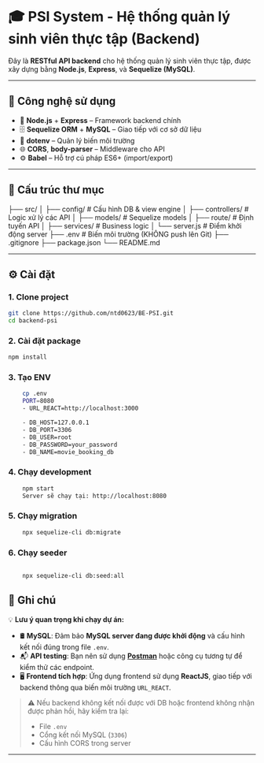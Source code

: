 # 🎓 PSI System - Hệ thống quản lý sinh viên thực tập (Backend)

Đây là **RESTful API backend** cho hệ thống quản lý sinh viên thực tập, được xây dựng bằng **Node.js**, **Express**, và **Sequelize (MySQL)**.

---

## 🚀 Công nghệ sử dụng

- 🔧 **Node.js** + **Express** – Framework backend chính
- 🗄️ **Sequelize ORM** + **MySQL** – Giao tiếp với cơ sở dữ liệu
- 🔐 **dotenv** – Quản lý biến môi trường
- 🌐 **CORS**, **body-parser** – Middleware cho API
- ⚙️ **Babel** – Hỗ trợ cú pháp ES6+ (import/export)

---

## 📁 Cấu trúc thư mục

├── src/
│ ├── config/ # Cấu hình DB & view engine
│ ├── controllers/ # Logic xử lý các API
│ ├── models/ # Sequelize models
│ ├── route/ # Định tuyến API
│ ├── services/ # Business logic
│ └── server.js # Điểm khởi động server
├── .env # Biến môi trường (KHÔNG push lên Git)
├── .gitignore
├── package.json
└── README.md

---

## ⚙️ Cài đặt

### 1. Clone project

```bash
git clone https://github.com/ntd0623/BE-PSI.git
cd backend-psi
```

### 2. Cài đặt package

```bash
npm install
```

### 3. Tạo ENV

```bash
    cp .env
    PORT=8080
    - URL_REACT=http://localhost:3000

    - DB_HOST=127.0.0.1
    - DB_PORT=3306
    - DB_USER=root
    - DB_PASSWORD=your_password
    - DB_NAME=movie_booking_db
```

### 4. Chạy development

```bash
    npm start
    Server sẽ chạy tại: http://localhost:8080
```

### 5. Chạy migration

```bash
    npx sequelize-cli db:migrate
```

### 6. Chạy seeder

```bash

    npx sequelize-cli db:seed:all
```

## 📌 Ghi chú

💡 **Lưu ý quan trọng khi chạy dự án:**

- 🛢️ **MySQL**: Đảm bảo **MySQL server đang được khởi động** và cấu hình kết nối đúng trong file `.env`.
- 📬 **API testing**: Bạn nên sử dụng **[Postman](https://www.postman.com/)** hoặc công cụ tương tự để kiểm thử các endpoint.
- 🖥️ **Frontend tích hợp**: Ứng dụng frontend sử dụng **ReactJS**, giao tiếp với backend thông qua biến môi trường `URL_REACT`.

> ⚠️ Nếu backend không kết nối được với DB hoặc frontend không nhận được phản hồi, hãy kiểm tra lại:
>
> - File `.env`
> - Cổng kết nối MySQL (`3306`)
> - Cấu hình CORS trong server

---

